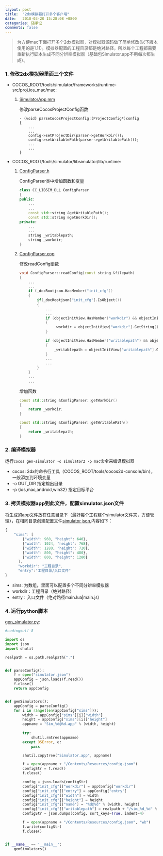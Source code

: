 ```yaml
---
layout: post
title:  "2dx模拟器打开多个客户端"
date:   2018-03-20 15:28:08 +0800
categories: 随手记
comments: false
---
```



> 为方便mac下面打开多个2dx模拟器，对模拟器源码做了简单修改(以下版本使用的是1.11)。模拟器配置的工程目录都是绝对路径，所以每个工程都需要重新执行脚本生成不同分辨率模拟器（基础包Simulator.app不用每次都生成）。

### 1. 修改2dx模拟器里面三个文件
* COCOS_ROOT/tools/simulator/frameworks/runtime-src/proj.ios_mac/mac:  
    1. [SimulatorApp.mm](../res/SimulatorApp.mm)  

        修改parseCocosProjectConfig函数
        ```objc
        - (void) parseCocosProjectConfig:(ProjectConfig*)config
        {
            ...
            ...
            config->setProjectDir(parser->getWorkDir());
            config->setWritablePath(parser->getWritablePath());
            ...
            ...
        }     
        ```

* COCOS_ROOT/tools/simulator/libsimulator/lib/runtime:
    1. [ConfigParser.h](../res/ConfigParser.h)  

        ConfigParser类中增加函数和变量
        ```c++
        class CC_LIBSIM_DLL ConfigParser
        {
        public:
            ...
            ...
            const std::string &getWritablePath();
            const std::string &getWorkDir();
        private:
            ...
            ...
            string _writablepath;
            string _workdir;
        }
        ```

    2. [ConfigParser.cpp](../res/ConfigParser.cpp)  

        修改readConfig函数
        ```c++
        void ConfigParser::readConfig(const string &filepath)
        {
            ...
            ...
            if (_docRootjson.HasMember("init_cfg"))
            {
                if(_docRootjson["init_cfg"].IsObject())
                {
                    ...
                    ...
                    if (objectInitView.HasMember("workdir") && objectInitView["workdir"].IsString())
                    {
                        _workdir = objectInitView["workdir"].GetString();
                    }
                    
                    if (objectInitView.HasMember("writablepath") && objectInitView["writablepath"].IsString())
                    {
                        _writablepath = objectInitView["writablepath"].GetString();
                    }
                    ...
                    ...
                }
            }
            ...
            ...
        ```

        增加函数
        ```c++
        const std::string &ConfigParser::getWorkDir()
        {
            return _workdir;
        }

        const std::string &ConfigParser::getWritablePath()
        {
            return _writablepath;
        }
        ```

### 2. 编译模拟器
运行`cocos gen-simulator -o simulator2 -p mac`命令来编译模拟器

* cocos: 2dx的命令行工具（COCOS_ROOT/tools/cocos2d-console/bin），一般添加到环境变量
* -o OUT_DIR 指定输出目录
* -p {ios,mac,android,win32} 指定目标平台

### 3. 拷贝模拟器app到此文件，配置simulator.json文件
将生成的app文件放在任意目录下（最好每个工程建个simulator文件夹，方便管理），在相同目录创建配置文件[simulator.json](../res/simulator.json),内容如下：
```javascript
{
    "sims": [
        {"width": 960, "height": 640},
        {"width": 1024, "height": 768},
        {"width": 1280, "height": 720},
        {"width": 800, "height": 480},
        {"width": 800, "height": 1280}
      ],
      "workdir": "工程目录",
      "entry":"工程目录/入口文件"
}
```

* sims: 为数组，里面可以配置多个不同分辨率模拟器
* workdir：工程目录（绝对路径）
* entry：入口文件（绝对路径main.lua\|main.js）

### 4. 运行python脚本
[gen_simulator.py](../res/gen_simulator.py):

```python
#coding=utf-8

import os
import json
import shutil

realpath = os.path.realpath(".")


def parseConfig():
	f = open("simulator.json")
	appConfig = json.loads(f.read())
	f.close()
	return appConfig


def genSimulators():
	appConfig = parseConfig()
	for i in range(len(appConfig["sims"])):
		width = appConfig["sims"][i]["width"]
		height = appConfig["sims"][i]["height"]
		appname = "Sim_%d@%d.app" % (width, height)
		
		try:
			shutil.rmtree(appname)
		except OSError, e:
			pass

		shutil.copytree("Simulator.app", appname)

		f = open(appname + "/Contents/Resources/config.json")
		configStr = f.read()
		f.close()

		config = json.loads(configStr)
		config["init_cfg"]["workdir"] = appConfig["workdir"]
		config["init_cfg"]["entry"] = appConfig["entry"]
		config["init_cfg"]["width"] = width
		config["init_cfg"]["height"] = height
		config["init_cfg"]["name"] = "%d@%d" % (width, height)
		config["init_cfg"]["writablepath"] = realpath + "/sim_%d_%d" % (width, height)
		configStr = json.dumps(config, sort_keys=True, indent=4)

		f = open(appname + "/Contents/Resources/config.json", "wb")
		f.write(configStr)
		f.close()


if __name__ == '__main__':
	genSimulators()

```





